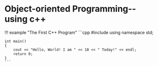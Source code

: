 # Object-oriented Programming--using c++
!!! example "The First C++ Program"
	```cpp
	#include<iostream>
	using namespace std;

	int main()
	{
		cout << "Hello, World! I am " << 18 << " Today!" << endl;
		return 0;
	}
	```